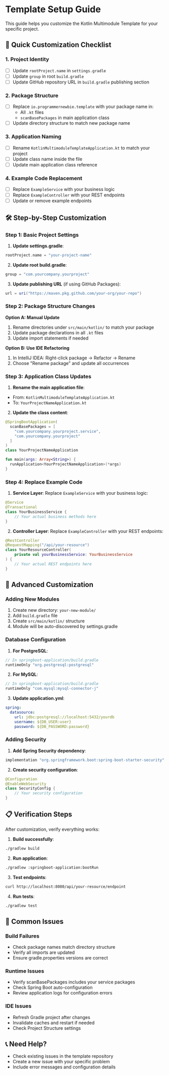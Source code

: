 # Template Setup Guide

This guide helps you customize the Kotlin Multimodule Template for your specific project.

## 🎯 Quick Customization Checklist

### 1. Project Identity

- [ ] Update `rootProject.name` in `settings.gradle`
- [ ] Update `group` in root `build.gradle`
- [ ] Update GitHub repository URL in `build.gradle` publishing section

### 2. Package Structure

- [ ] Replace `io.programmernewbie.template` with your package name in:
  - All `.kt` files
  - `scanBasePackages` in main application class
- [ ] Update directory structure to match new package name

### 3. Application Naming

- [ ] Rename `KotlinMultimoduleTemplateApplication.kt` to match your project
- [ ] Update class name inside the file
- [ ] Update main application class reference

### 4. Example Code Replacement

- [ ] Replace `ExampleService` with your business logic
- [ ] Replace `ExampleController` with your REST endpoints
- [ ] Update or remove example endpoints

## 🛠️ Step-by-Step Customization

### Step 1: Basic Project Settings

1. **Update settings.gradle**:

```gradle
rootProject.name = "your-project-name"
```

2. **Update root build.gradle**:

```gradle
group = "com.yourcompany.yourproject"
```

3. **Update publishing URL** (if using GitHub Packages):

```gradle
url = uri("https://maven.pkg.github.com/your-org/your-repo")
```

### Step 2: Package Structure Changes

**Option A: Manual Update**

1. Rename directories under `src/main/kotlin/` to match your package
2. Update package declarations in all `.kt` files
3. Update import statements if needed

**Option B: Use IDE Refactoring**

1. In IntelliJ IDEA: Right-click package → Refactor → Rename
2. Choose "Rename package" and update all occurrences

### Step 3: Application Class Updates

1. **Rename the main application file**:
  - From: `KotlinMultimoduleTemplateApplication.kt`
  - To: `YourProjectNameApplication.kt`

2. **Update the class content**:

```kotlin
@SpringBootApplication(
  scanBasePackages = [
    "com.yourcompany.yourproject.service",
    "com.yourcompany.yourproject"
  ]
)
class YourProjectNameApplication

fun main(args: Array<String>) {
  runApplication<YourProjectNameApplication>(*args)
}
```

### Step 4: Replace Example Code

1. **Service Layer**: Replace `ExampleService` with your business logic:

```kotlin
@Service
@Transactional
class YourBusinessService {
    // Your actual business methods here
}
```

2. **Controller Layer**: Replace `ExampleController` with your REST endpoints:

```kotlin
@RestController
@RequestMapping("/api/your-resource")
class YourResourceController(
    private val yourBusinessService: YourBusinessService
) {
    // Your actual REST endpoints here
}
```

## 🔧 Advanced Customization

### Adding New Modules

1. Create new directory: `your-new-module/`
2. Add `build.gradle` file
3. Create `src/main/kotlin/` structure
4. Module will be auto-discovered by settings.gradle

### Database Configuration

1. **For PostgreSQL**:

```gradle
// In springboot-application/build.gradle
runtimeOnly "org.postgresql:postgresql"
```

2. **For MySQL**:

```gradle
// In springboot-application/build.gradle
runtimeOnly "com.mysql:mysql-connector-j"
```

3. **Update application.yml**:

```yaml
spring:
  datasource:
    url: jdbc:postgresql://localhost:5432/yourdb
    username: ${DB_USER:user}
    password: ${DB_PASSWORD:password}
```

### Adding Security

1. **Add Spring Security dependency**:

```gradle
implementation "org.springframework.boot:spring-boot-starter-security"
```

2. **Create security configuration**:

```kotlin
@Configuration
@EnableWebSecurity
class SecurityConfig {
    // Your security configuration
}
```

## 📋 Verification Steps

After customization, verify everything works:

1. **Build successfully**:

```bash
./gradlew build
```

2. **Run application**:

```bash
./gradlew :springboot-application:bootRun
```

3. **Test endpoints**:

```bash
curl http://localhost:8080/api/your-resource/endpoint
```

4. **Run tests**:

```bash
./gradlew test
```

## 🚨 Common Issues

### Build Failures

- Check package names match directory structure
- Verify all imports are updated
- Ensure gradle.properties versions are correct

### Runtime Issues

- Verify scanBasePackages includes your service packages
- Check Spring Boot auto-configuration
- Review application logs for configuration errors

### IDE Issues

- Refresh Gradle project after changes
- Invalidate caches and restart if needed
- Check Project Structure settings

## 📞 Need Help?

- Check existing issues in the template repository
- Create a new issue with your specific problem
- Include error messages and configuration details
